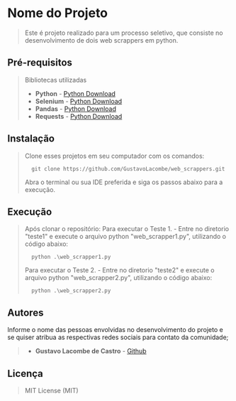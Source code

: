 # Nome do Projeto

> Este é projeto realizado para um processo seletivo, que consiste no desenvolvimento de dois web scrappers em python. 

## Pré-requisitos
> Bibliotecas utilizadas 
>
> - **Python** - [Python Download](https://www.python.org/downloads/)
> - **Selenium** - [Python Download](https://www.selenium.dev/downloads/)
> - **Pandas**  - [Python Download](https://pandas.pydata.org/)
> - **Requests** - [Python Download](https://pypi.org/project/requests/)


## Instalação

> Clone esses projetos em seu computador com os comandos:
> ```
> 	git clone https://github.com/GustavoLacombe/web_scrappers.git
> ```
>
> Abra o terminal ou sua IDE preferida e siga os passos abaixo para a execução.
>

## Execução

> Após clonar o repositório:
> Para executar o Teste 1. - 
>   Entre no diretorio "teste1" e execute o arquivo python "web_scrapper1.py", utilizando o código abaixo:
> ```
> 	python .\web_scrapper1.py
> ```
>
> Para executar o Teste 2. - 
>   Entre no diretorio "teste2" e execute o arquivo python "web_scrapper2.py", utilizando o código abaixo:
> ```
> 	python .\web_scrapper2.py
> ```
>
>
## Autores

Informe o nome das pessoas envolvidas no desenvolvimento do projeto e se quiser atribua as respectivas redes sociais para contato da comunidade;

> - **Gustavo Lacombe de Castro** - [Github](https://github.com/GustavoLacombe)


## Licença 

> MIT License (MIT)
